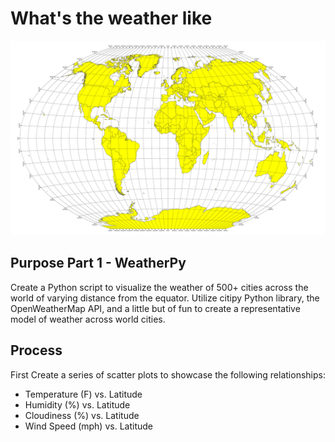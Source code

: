 # What's the weather like

![Screenshot](/Instructions/Screenshots/World.jpg "Screenshot")

## Purpose Part 1 - WeatherPy
Create a Python script to visualize the weather of 500+ cities across the world of varying distance from the equator.  Utilize citipy Python library, the OpenWeatherMap API, and a little but of fun to create a representative model of weather across world cities.

## Process
First Create a series of scatter plots to showcase the following relationships:

- Temperature (F) vs. Latitude
- Humidity (%) vs. Latitude
- Cloudiness (%) vs. Latitude
- Wind Speed (mph) vs. Latitude

